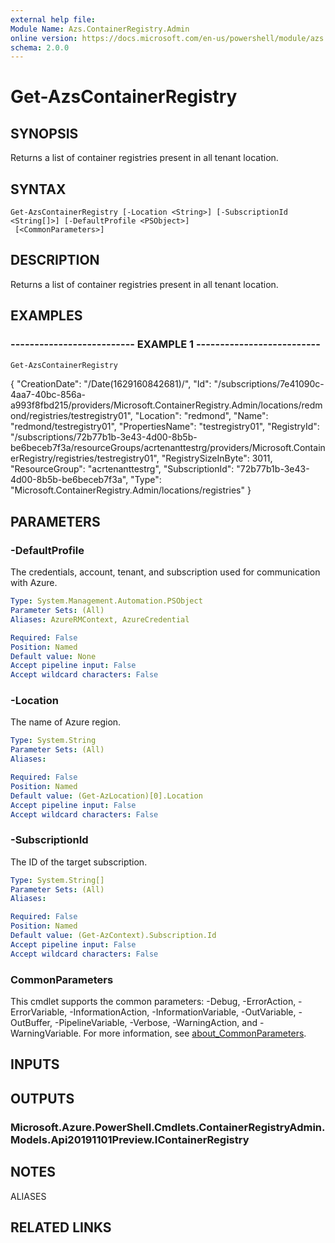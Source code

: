 ```yaml
---
external help file:
Module Name: Azs.ContainerRegistry.Admin
online version: https://docs.microsoft.com/en-us/powershell/module/azs.containerregistry.admin/get-azscontainerregistry
schema: 2.0.0
---
```


# Get-AzsContainerRegistry

## SYNOPSIS
Returns a list of container registries present in all tenant location.

## SYNTAX

```
Get-AzsContainerRegistry [-Location <String>] [-SubscriptionId <String[]>] [-DefaultProfile <PSObject>]
 [<CommonParameters>]
```

## DESCRIPTION
Returns a list of container registries present in all tenant location.

## EXAMPLES

### -------------------------- EXAMPLE 1 --------------------------
```powershell
Get-AzsContainerRegistry
```

{
    "CreationDate":  "\/Date(1629160842681)\/",
    "Id":  "/subscriptions/7e41090c-4aa7-40bc-856a-a993f8fbd215/providers/Microsoft.ContainerRegistry.Admin/locations/redmond/registries/testregistry01",
    "Location":  "redmond",
    "Name":  "redmond/testregistry01",
    "PropertiesName":  "testregistry01",
    "RegistryId":  "/subscriptions/72b77b1b-3e43-4d00-8b5b-be6beceb7f3a/resourceGroups/acrtenanttestrg/providers/Microsoft.ContainerRegistry/registries/testregistry01",
    "RegistrySizeInByte":  3011,
    "ResourceGroup":  "acrtenanttestrg",
    "SubscriptionId":  "72b77b1b-3e43-4d00-8b5b-be6beceb7f3a",
    "Type":  "Microsoft.ContainerRegistry.Admin/locations/registries"
}

## PARAMETERS

### -DefaultProfile
The credentials, account, tenant, and subscription used for communication with Azure.

```yaml
Type: System.Management.Automation.PSObject
Parameter Sets: (All)
Aliases: AzureRMContext, AzureCredential

Required: False
Position: Named
Default value: None
Accept pipeline input: False
Accept wildcard characters: False
```

### -Location
The name of Azure region.

```yaml
Type: System.String
Parameter Sets: (All)
Aliases:

Required: False
Position: Named
Default value: (Get-AzLocation)[0].Location
Accept pipeline input: False
Accept wildcard characters: False
```

### -SubscriptionId
The ID of the target subscription.

```yaml
Type: System.String[]
Parameter Sets: (All)
Aliases:

Required: False
Position: Named
Default value: (Get-AzContext).Subscription.Id
Accept pipeline input: False
Accept wildcard characters: False
```

### CommonParameters
This cmdlet supports the common parameters: -Debug, -ErrorAction, -ErrorVariable, -InformationAction, -InformationVariable, -OutVariable, -OutBuffer, -PipelineVariable, -Verbose, -WarningAction, and -WarningVariable. For more information, see [about_CommonParameters](http://go.microsoft.com/fwlink/?LinkID=113216).

## INPUTS

## OUTPUTS

### Microsoft.Azure.PowerShell.Cmdlets.ContainerRegistryAdmin.Models.Api20191101Preview.IContainerRegistry

## NOTES

ALIASES

## RELATED LINKS

